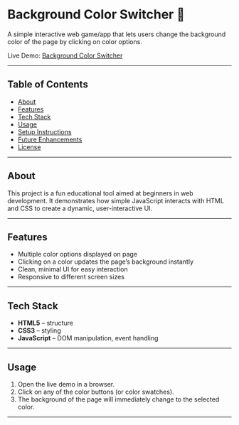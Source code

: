 # Background Color Switcher 🎨

A simple interactive web game/app that lets users change the background color of the page by clicking on color options.

Live Demo: [Background Color Switcher](https://charming-dieffenbachia-abbe2a.netlify.app/)

---

## Table of Contents

- [About](#about)  
- [Features](#features)  
- [Tech Stack](#tech-stack)  
- [Usage](#usage)  
- [Setup Instructions](#setup-instructions)  
- [Future Enhancements](#future-enhancements)  
- [License](#license)  

---

## About

This project is a fun educational tool aimed at beginners in web development. It demonstrates how simple JavaScript interacts with HTML and CSS to create a dynamic, user-interactive UI.  

---

## Features

- Multiple color options displayed on page  
- Clicking on a color updates the page’s background instantly  
- Clean, minimal UI for easy interaction  
- Responsive to different screen sizes  

---

## Tech Stack

- **HTML5** – structure  
- **CSS3** – styling  
- **JavaScript** – DOM manipulation, event handling  

---

## Usage

1. Open the live demo in a browser.  
2. Click on any of the color buttons (or color swatches).  
3. The background of the page will immediately change to the selected color.  

---
